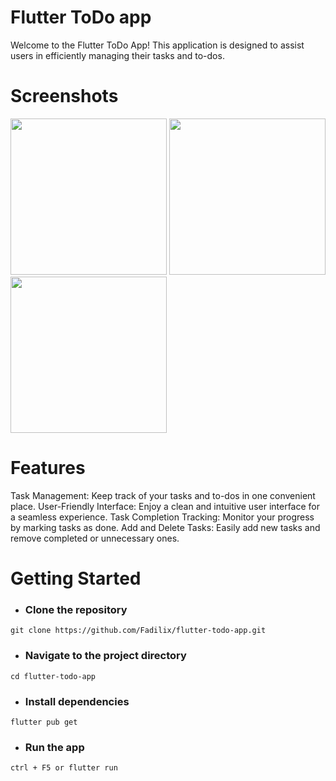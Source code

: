 # Flutter ToDo app
Welcome to the Flutter ToDo App! This application is designed to assist users in efficiently managing their tasks and to-dos.

# Screenshots
<img src ="https://github.com/Fadilix/flutter-todo-app/assets/121851593/d31e47bb-4d97-40a9-87f7-454aa2497f51" width="250" >
<img src="https://github.com/Fadilix/flutter-todo-app/assets/121851593/4509921a-07de-4298-98e7-58840d6fac21" width=250 >
<img src="https://github.com/Fadilix/flutter-todo-app/assets/121851593/3f646cce-e075-4fdf-9095-a45d0a563c69" width=250 >

# Features
Task Management: Keep track of your tasks and to-dos in one convenient place.
User-Friendly Interface: Enjoy a clean and intuitive user interface for a seamless experience.
Task Completion Tracking: Monitor your progress by marking tasks as done.
Add and Delete Tasks: Easily add new tasks and remove completed or unnecessary ones.

# Getting Started
- ### Clone the repository
```
git clone https://github.com/Fadilix/flutter-todo-app.git
```
- ### Navigate to the project directory
```
cd flutter-todo-app
```

- ### Install dependencies
```
flutter pub get
```

- ### Run the app
```
ctrl + F5 or flutter run
```
